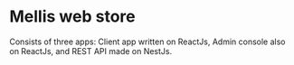# Mellis web store

Consists of three apps: Client app written on ReactJs, Admin console also on ReactJs, and REST API made on NestJs.